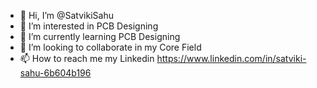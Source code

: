 - 👋 Hi, I’m @SatvikiSahu
- 👀 I’m interested in PCB Designing
- 🌱 I’m currently learning PCB Designing
- 💞️ I’m looking to collaborate in my Core Field
- 📫 How to reach me my Linkedin https://www.linkedin.com/in/satviki-sahu-6b604b196

<!---
SatvikiSahu/SatvikiSahu is a ✨ special ✨ repository because its `README.md` (this file) appears on your GitHub profile.
You can click the Preview link to take a look at your changes.
--->
